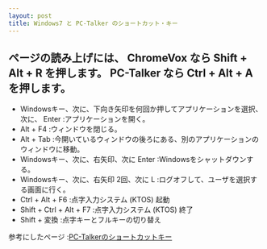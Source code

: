 ```yaml
---
layout: post
title: Windows7 と PC-Talker のショートカット・キー
---
```

## ページの読み上げには、 ChromeVox なら Shift + Alt + R を押します。 PC-Talker なら Ctrl + Alt + A を押します。

- Windowsキー、次に、下向き矢印を何回か押してアプリケーションを選択、次に、 Enter	:アプリケーションを開く。
- Alt + F4	:ウィンドウを閉じる。
- Alt + Tab	:今開いているウィンドウの後ろにある、別のアプリケーションのウィンドウに移動。
- Windowsキー、次に、右矢印、次に Enter	:Windowsをシャットダウンする。
- Windowsキー、次に、右矢印 2回、次に L	:ログオフして、ユーザを選択する画面に行く。
- Ctrl + Alt + F6	:点字入力システム (KTOS) 起動
- Shift + Ctrl + Alt + F7	:点字入力システム (KTOS) 終了
- Shift + 変換	:点字キーとフルキーの切り替え

参考にしたページ	:[PC-Talkerのショートカットキー](http://www6.plala.or.jp/kakehasi/reader/pc-talker/pc-talker-key-hyo.html)
